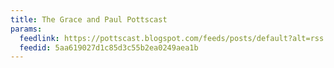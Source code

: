 ```yaml
---
title: The Grace and Paul Pottscast
params:
  feedlink: https://pottscast.blogspot.com/feeds/posts/default?alt=rss
  feedid: 5aa619027d1c85d3c55b2ea0249aea1b
---
```

